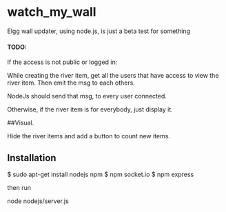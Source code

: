 watch_my_wall
=============

Elgg wall updater, using node.js, is just a beta test for something


#### TODO:


If the access is not public or logged in:

While creating the river item, get all the users that have access to view the river item.
Then emit the msg to each others.

NodeJs should send that msg, to every user connected.

Otherwise, if the river item is for everybody, just display it.


##Visual.

Hide the river items and add a button to count new items.


## Installation

$ sudo apt-get install nodejs npm
$ npm socket.io
$ npm express

then run

node nodejs/server.js

